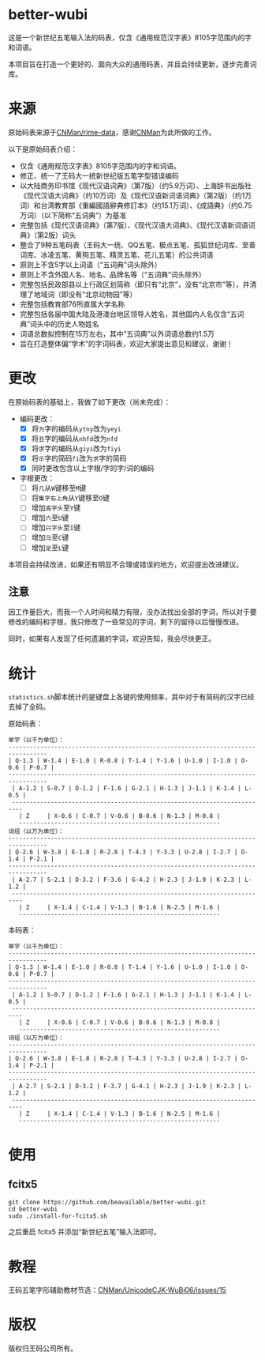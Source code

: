 # better-wubi
这是一个新世纪五笔输入法的码表，仅含《通用规范汉字表》8105字范围内的字和词语。


本项目旨在打造一个更好的、面向大众的通用码表，并且会持续更新，逐步完善词库。

# 来源
原始码表来源于[CNMan/rime-data](https://github.com/CNMan/rime-data)，感谢[CNMan](https://github.com/CNMan)为此所做的工作。

以下是原始码表介绍：
- 仅含《通用规范汉字表》8105字范围内的字和词语。
- 修正、统一了王码大一统新世纪版五笔字型错误编码
- 以大陆商务印书馆《现代汉语词典》（第7版）（约5.9万词）、上海辞书出版社《现代汉语大词典》（约10万词）及《现代汉语新词语词典》（第2版）（约1万词）和台湾教育部《重編國語辭典修訂本》（约15.1万词）、《成語典》（约0.75万词）（以下简称“五词典”）为基准
- 完整包括《现代汉语词典》（第7版）、《现代汉语大词典》、《现代汉语新词语词典》（第2版）词头
- 整合了9种五笔码表（王码大一统、QQ五笔、极点五笔、孤狐世纪词库、至善词库、冰凌五笔、黄狗五笔、精灵五笔、花儿五笔）的公共词语
- 原则上不含5字以上词语（“五词典”词头除外）
- 原则上不含外国人名、地名、品牌名等（“五词典”词头除外）
- 完整包括民政部县以上行政区划简称（即只有“北京”，没有“北京市”等），并清理了地域词（即没有“北京动物园”等）
- 完整包括教育部76所直属大学名称
- 完整包括各届中国大陆及港澳台地区领导人姓名，其他国内人名仅含“五词典”词头中的历史人物姓名
- 词语总数拟控制在15万左右，其中“五词典”以外词语总数约1.5万
- 旨在打造整体偏“学术”的字词码表，欢迎大家提出意见和建议，谢谢！

# 更改
在原始码表的基础上，我做了如下更改（尚未完成）：
- 编码更改：
    - [x] 将`为`字的编码从`ytny`改为`yeyi`
    - [x] 将`丑`字的编码从`nhfd`改为`nfd`
    - [x] 将`求`字的编码从`giyi`改为`fiyi`
    - [x] 将`示`字的简码`fi`改为`求`字的简码
    - [x] 同时更改包含以上字根/字的字/词的编码
- 字根更改：
    - [ ] 将`几`从`W`键移至`M`键
    - [ ] 将`集字右上角`从`Y`键移至`O`键
    - [ ] 增加`高字头`至`Y`键
    - [ ] 增加`六`至`U`键
    - [ ] 增加`兴字头`至`I`键
    - [ ] 增加`马`至`C`键
    - [ ] 增加`足`至`L`键

本项目会持续改进，如果还有明显不合理或错误的地方，欢迎提出改进建议。

## 注意
因工作量巨大，而我一个人时间和精力有限，没办法找出全部的字词，所以对于要修改的编码和字根，我只修改了一些常见的字词，剩下的留待以后慢慢改进。

同时，如果有人发现了任何遗漏的字词，欢迎告知，我会尽快更正。

# 统计
`statistics.sh`脚本统计的是键盘上各键的使用频率，其中对于有简码的汉字已经去掉了全码。

原始码表：
```
单字（以千为单位）：
---------------------------------------------------------------------------------
| Q-1.3 | W-1.4 | E-1.0 | R-0.8 | T-1.4 | Y-1.6 | U-1.0 | I-1.0 | O-0.6 | P-0.7 |
---------------------------------------------------------------------------------
 | A-1.2 | S-0.7 | D-1.2 | F-1.6 | G-2.1 | H-1.3 | J-1.1 | K-1.4 | L-0.5 |
 -------------------------------------------------------------------------
   | Z     | X-0.6 | C-0.7 | V-0.6 | B-0.6 | N-1.3 | M-0.8 |
   ---------------------------------------------------------
词组（以万为单位）：
---------------------------------------------------------------------------------
| Q-2.6 | W-3.8 | E-1.8 | R-2.8 | T-4.3 | Y-3.3 | U-2.8 | I-2.7 | O-1.4 | P-2.1 |
---------------------------------------------------------------------------------
 | A-2.7 | S-2.1 | D-3.2 | F-3.6 | G-4.2 | H-2.3 | J-1.9 | K-2.3 | L-1.2 |
 -------------------------------------------------------------------------
   | Z     | X-1.4 | C-1.4 | V-1.3 | B-1.6 | N-2.5 | M-1.6 |
   ---------------------------------------------------------
```
本码表：
```
单字（以千为单位）：
---------------------------------------------------------------------------------
| Q-1.3 | W-1.4 | E-1.0 | R-0.8 | T-1.4 | Y-1.6 | U-1.0 | I-1.0 | O-0.6 | P-0.7 |
---------------------------------------------------------------------------------
 | A-1.2 | S-0.7 | D-1.2 | F-1.6 | G-2.1 | H-1.3 | J-1.1 | K-1.4 | L-0.5 |
 -------------------------------------------------------------------------
   | Z     | X-0.6 | C-0.7 | V-0.6 | B-0.6 | N-1.3 | M-0.8 |
   ---------------------------------------------------------
词组（以万为单位）：
---------------------------------------------------------------------------------
| Q-2.6 | W-3.8 | E-1.8 | R-2.8 | T-4.3 | Y-3.3 | U-2.8 | I-2.7 | O-1.4 | P-2.1 |
---------------------------------------------------------------------------------
 | A-2.7 | S-2.1 | D-3.2 | F-3.7 | G-4.1 | H-2.3 | J-1.9 | K-2.3 | L-1.2 |
 -------------------------------------------------------------------------
   | Z     | X-1.4 | C-1.4 | V-1.3 | B-1.6 | N-2.5 | M-1.6 |
   ---------------------------------------------------------
```

# 使用
## fcitx5
```shell
git clone https://github.com/beavailable/better-wubi.git
cd better-wubi
sudo ./install-for-fcitx5.sh
```
之后重启 fcitx5 并添加“新世纪五笔”输入法即可。

# 教程
王码五笔字形辅助教材节选：[CNMan/UnicodeCJK-WuBi06/issues/15](https://github.com/CNMan/UnicodeCJK-WuBi06/issues/15)

# 版权
版权归王码公司所有。
